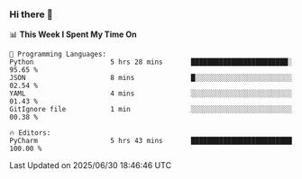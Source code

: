 ### Hi there 👋

<!--
**asdf12303116/asdf12303116** is a ✨ _special_ ✨ repository because its `README.md` (this file) appears on your GitHub profile.

Here are some ideas to get you started:

- 🔭 I’m currently working on ...
- 🌱 I’m currently learning ...
- 👯 I’m looking to collaborate on ...
- 🤔 I’m looking for help with ...
- 💬 Ask me about ...
- 📫 How to reach me: ...
- 😄 Pronouns: ...
- ⚡ Fun fact: ...
-->

<!--START_SECTION:waka-->
📊 **This Week I Spent My Time On** 

```text
💬 Programming Languages: 
Python                   5 hrs 28 mins       ████████████████████████░   95.65 % 
JSON                     8 mins              █░░░░░░░░░░░░░░░░░░░░░░░░   02.54 % 
YAML                     4 mins              ░░░░░░░░░░░░░░░░░░░░░░░░░   01.43 % 
GitIgnore file           1 min               ░░░░░░░░░░░░░░░░░░░░░░░░░   00.38 % 

🔥 Editors: 
PyCharm                  5 hrs 43 mins       █████████████████████████   100.00 % 
```


 Last Updated on 2025/06/30 18:46:46 UTC
<!--END_SECTION:waka-->

